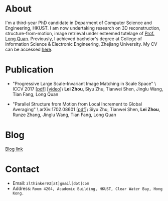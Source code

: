 # About
I'm a third-year PhD candidate in Deparment of Computer Science and Engineering, HKUST. I am now undertaking research on 3D reconstruction, structure-from-motion, image retrieval under esteemed tutelage of [Prof. Long Quan](https://www.cse.ust.hk/~quan/). Previously, I achieved bachelor's degree at College of Information Science & Electronic Engineering, Zhejiang University. My CV can be accessed [here](./files/cv.pdf).

# Publication

* "Progressive Large Scale-Invariant Image Matching in Scale Space" \\
ICCV 2017 [[pdf](./files/iccv2017.pdf)] [[video](https://youtu.be/GXFufpVK-gI)]\\
**Lei Zhou**, Siyu Zhu, Tianwei Shen, Jinglu Wang, Tian Fang, Long Quan

* "Parallel Structure from Motion from Local Increment to Global Averaging" \\
arXiv:1702.08601 [[pdf](./files/parallel_sfm.pdf)]\\
Siyu Zhu, Tianwei Shen, **Lei Zhou**, Runze Zhang, Jinglu Wang, Tian Fang, Long Quan

# Blog
[Blog link](blog)


# Contact
* Email: `zlthinker93[at]gmail[dot]com`
* Address: `Room 4204, Academic Building, HKUST, Clear Water Bay, Hong Kong.`
